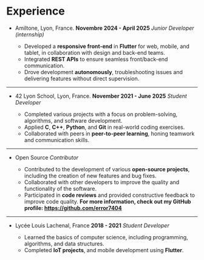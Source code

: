 # Experience

- Amiltone, Lyon, France.                            **Novembre 2024 - April 2025**
*Junior Developer (internship)*

  - Developed a **responsive front-end** in **Flutter** for web, mobile, and tablet, in collaboration with design and back-end teams.
  - Integrated **REST APIs** to ensure seamless front/back-end communication.
  - Drove development **autonomously**, troubleshooting issues and delivering features without direct supervision.
  
---
  
- 42 Lyon School, Lyon, France.                       **November 2021 - June 2025**
*Student Developer*

  - Completed various projects with a focus on problem-solving, algorithms, and software development.
  - Applied **C**, **C++**, **Python**, and **Git** in real-world coding exercises.
  - Collaborated with peers in **peer-to-peer learning**, honing teamwork and communication skills.

---

- Open Source
*Contributor*

  - Contributed to the development of various **open-source projects**, including the creation of new features and bug fixes.
  - Collaborated with other developers to improve the quality and functionality of the software.
  - Participated in **code reviews** and provided constructive feedback to improve code quality.
  **For more information, check out my GitHub profile: https://github.com/error7404**

---

- Lycée Louis Lachenal, France                                      **2018 - 2021**
*Student Developer*

  - Learned the basics of computer science, including programming, algorithms, and data structures.
  - Completed **IoT projects**, and mobile development using **Flutter**.
